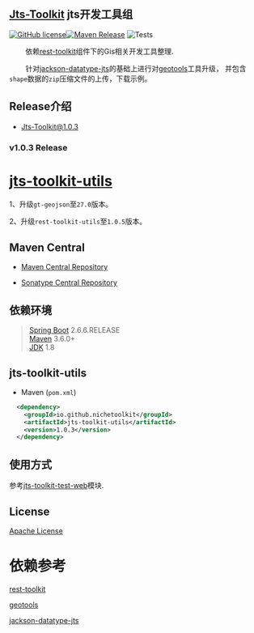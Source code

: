 ## [Jts-Toolkit](https://github.com/NicheToolkit/jts-toolkit) jts开发工具组

[![GitHub license](https://img.shields.io/badge/license-Apache-blue.svg)](https://github.com/NicheToolkit/jts-toolkit/blob/master/LICENSE)[![Maven Release](https://img.shields.io/maven-central/v/io.github.nichetoolkit/jts-toolkit-utils.svg)](http://search.maven.org/#search%7Cgav%7C1%7Cg%3A%22io.github.nichetoolkit%22%20AND%20a%3A%jts-toolkit-utils%22)
![Tests](https://github.com/NicheToolkit/jts-toolkit/workflows/Tests/badge.svg)

&emsp;&emsp; 依赖[rest-toolkit](https://github.com/NicheToolkit/rest-toolkit)组件下的Gis相关开发工具整理.

&emsp;&emsp; 针对[jackson-datatype-jts](https://github.com/bedatadriven/jackson-datatype-jts)的基础上进行对[geotools](https://github.com/geotools/geotools)工具升级，
并包含`shape`数据的`zip`压缩文件的上传，下载示例。

## Release介绍

-  [Jts-Toolkit@1.0.3](https://github.com/NicheToolkit/jts-toolkit/tree/master/release/1.0.3.md)

### v1.0.3 Release


# [jts-toolkit-utils](https://github.com/NicheToolkit/jts-toolkit/tree/master/jts-toolkit-utils)

1、升级`gt-geojson`至`27.0`版本。

2、升级`rest-toolkit-utils`至`1.0.5`版本。

## Maven Central

-  [Maven Central Repository](https://search.maven.org/search?q=g:io.github.nichetoolkit)

-  [Sonatype Central Repository](https://central.sonatype.dev/search?q=io.github.nichetoolkit)

## 依赖环境
 > [Spring Boot](https://spring.io/projects/spring-boot) 2.6.6.RELEASE\
 > [Maven](https://maven.apache.org/) 3.6.0+\
 > [JDK](https://www.oracle.com/java/technologies/downloads/#java8) 1.8

## jts-toolkit-utils
 * Maven (`pom.xml`)
```xml
  <dependency>
    <groupId>io.github.nichetoolkit</groupId>
    <artifactId>jts-toolkit-utils</artifactId>
    <version>1.0.3</version>
  </dependency>
```

## 使用方式

参考[jts-toolkit-test-web](https://github.com/NicheToolkit/jts-toolkit/tree/master/jts-toolkit-test-web)模块.

## License 

 [Apache License](https://www.apache.org/licenses/LICENSE-2.0)

 # 依赖参考

 [rest-toolkit](https://github.com/NicheToolkit/rest-toolkit)
 
 [geotools](https://github.com/geotools/geotools)
 
 [jackson-datatype-jts](https://github.com/bedatadriven/jackson-datatype-jts)
 
